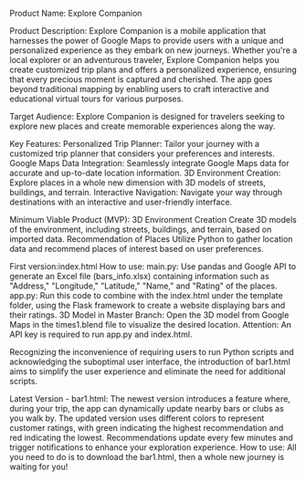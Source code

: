Product Name: Explore Companion

Product Description: Explore Companion is a mobile application that harnesses the power of Google Maps to provide users with a unique and personalized experience as they embark on new journeys. Whether you're a local explorer or an adventurous traveler, Explore Companion helps you create customized trip plans and offers a personalized experience, ensuring that every precious moment is captured and cherished. The app goes beyond traditional mapping by enabling users to craft interactive and educational virtual tours for various purposes.

Target Audience:
Explore Companion is designed for travelers seeking to explore new places and create memorable experiences along the way.

Key Features:
Personalized Trip Planner: Tailor your journey with a customized trip planner that considers your preferences and interests.
Google Maps Data Integration: Seamlessly integrate Google Maps data for accurate and up-to-date location information.
3D Environment Creation: Explore places in a whole new dimension with 3D models of streets, buildings, and terrain.
Interactive Navigation: Navigate your way through destinations with an interactive and user-friendly interface.

Minimum Viable Product (MVP):
3D Environment Creation
Create 3D models of the environment, including streets, buildings, and terrain, based on imported data.
Recommendation of Places
Utilize Python to gather location data and recommend places of interest based on user preferences.

First version:index.html
How to use:
main.py: Use pandas and Google API to generate an Excel file (bars_info.xlsx) containing information such as "Address," "Longitude," "Latitude," "Name," and "Rating" of the places.
app.py: Run this code to combine with the index.html under the template folder, using the Flask framework to create a website displaying bars and their ratings.
3D Model in Master Branch: Open the 3D model from Google Maps in the times1.blend file to visualize the desired location.
Attention: An API key is required to run app.py and index.html.

Recognizing the inconvenience of requiring users to run Python scripts and acknowledging the suboptimal user interface, the introduction of bar1.html aims to simplify the user experience and eliminate the need for additional scripts.

Latest Version - bar1.html:
The newest version introduces a feature where, during your trip, the app can dynamically update nearby bars or clubs as you walk by. The updated version uses different colors to represent customer ratings, with green indicating the highest recommendation and red indicating the lowest. Recommendations update every few minutes and trigger notifications to enhance your exploration experience.
How to use:
All you need to do is to download the bar1.html, then a whole new journey is waiting for you!
